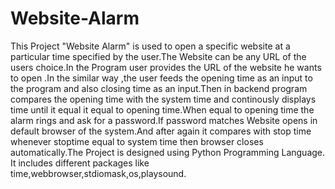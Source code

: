# Website-Alarm

This Project "Website Alarm" is used to open a specific website at a particular time specified by the user.The Website can be any URL of the users choice.In the Program user provides the URL of the website he wants to open .In  the similar way ,the user feeds  the opening time as an input to the program and also closing time as an input.Then in backend program compares the opening time  with  the system time and continously displays time until it equal it equal to opening time.When equal to opening time the alarm rings and ask for a password.If password matches Website opens in default browser of the system.And after again it compares with stop time whenever stoptime equal to system time then browser closes automatically.The Project is designed using Python Programming Language. It includes different packages like time,webbrowser,stdiomask,os,playsound.

